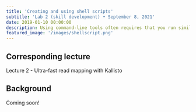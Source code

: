 ```yaml
---
title: 'Creating and using shell scripts'
subtitle: 'Lab 2 (skill development) • September 8, 2021'
date: 2019-01-10 00:00:00
description: Using command-line tools often requires that you run similar code for each of your samples (e.g. read mapping).  In this lab, you'll learn how to automate this redundant process using a simple code-aware text editor, making it possible for you to get work done even when you're not sitting in front of your computer.  How great is that?!
featured_image: '/images/shellscript.png'
---
```


## Corresponding lecture

Lecture 2 - Ultra-fast read mapping with Kallisto

## Background

Coming soon!